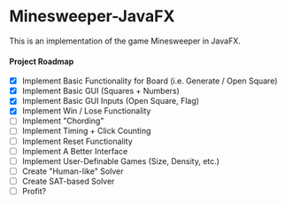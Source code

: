 # Minesweeper-JavaFX

This is an implementation of the game Minesweeper in JavaFX.

#### Project Roadmap

- [x] Implement Basic Functionality for Board (i.e. Generate / Open Square)
- [x] Implement Basic GUI (Squares + Numbers)
- [x] Implement Basic GUI Inputs (Open Square, Flag)
- [x] Implement Win / Lose Functionality
- [ ] Implement "Chording"
- [ ] Implement Timing + Click Counting
- [ ] Implement Reset Functionality
- [ ] Implement A Better Interface
- [ ] Implement User-Definable Games (Size, Density, etc.)
- [ ] Create "Human-like" Solver
- [ ] Create SAT-based Solver
- [ ] Profit?
